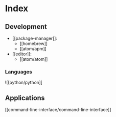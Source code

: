 # Index
## Development
- [[package-manager]]:
	- [[homebrew]]
	- [[atom/apm]]
- [[editor]]:
	- [[atom/atom]]

### Languages
![[python/python]]

## Applications

[[command-line-interface/command-line-interface]]